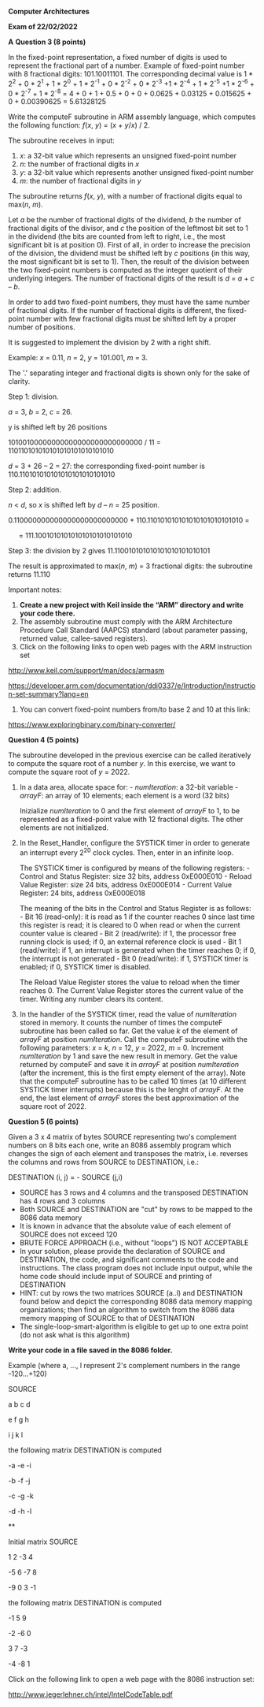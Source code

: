 ﻿**Computer Architectures**

**Exam of 22/02/2022**

**A**
**Question 3 (8 points)**

In the fixed-point representation, a fixed number of digits is used to represent the fractional part of a number. Example of fixed-point number with 8 fractional digits: 101.10011101. The corresponding decimal value is 1 \* 2<sup>2</sup> + 0 \* 2<sup>1</sup> + 1 \* 2<sup>0</sup> + 1 \* 2<sup>-1</sup> + 0 \* 2<sup>-2</sup> + 0 \* 2<sup>-3</sup> +1 \* 2<sup>-4</sup> + 1 \* 2<sup>-5</sup> +1 \* 2<sup>-6</sup> + 0 \* 2<sup>-7</sup> + 1 \* 2<sup>-8</sup> = 4 + 0 + 1 + 0.5 + 0 + 0 + 0.0625 + 0.03125 + 0.015625 + 0 + 0.00390625 = 5.61328125

Write the computeF subroutine in ARM assembly language, which computes the following function: _f_(_x_, _y_) = (_x_ + _y_/_x_) / 2.

The subroutine receives in input:

1. _x_: a 32-bit value which represents an unsigned fixed-point number
1. _n_: the number of fractional digits in _x_
1. _y_: a 32-bit value which represents another unsigned fixed-point number
1. _m_: the number of fractional digits in _y_

The subroutine returns _f_(_x_, _y_), with a number of fractional digits equal to max(_n_, _m_).

Let _a_ be the number of fractional digits of the dividend, _b_ the number of fractional digits of the divisor, and _c_ the position of the leftmost bit set to 1 in the dividend (the bits are counted from left to right, i.e., the most significant bit is at position 0). First of all, in order to increase the precision of the division, the dividend must be shifted left by _c_ positions (in this way, the most significant bit is set to 1). Then, the result of the division between the two fixed-point numbers is computed as the integer quotient of their underlying integers. The number of fractional digits of the result is _d_ = _a_ + _c_ – _b_.

In order to add two fixed-point numbers, they must have the same number of fractional digits. If the number of fractional digits is different, the fixed-point number with few fractional digits must be shifted left by a proper number of positions.

It is suggested to implement the division by 2 with a right shift.

Example: _x_ = 0.11, _n_ = 2, _y_ = 101.001, _m_ = 3.

The '.' separating integer and fractional digits is shown only for the sake of clarity.

Step 1: division.

_a_ = 3, _b_ = 2, _c_ = 26.

y is shifted left by 26 positions

10100100000000000000000000000000 / 11 = 110110101010101010101010101010

_d_ = 3 + 26 – 2 = 27: the corresponding fixed-point number is 110.110101010101010101010101010

Step 2: addition.

_n_ < _d_, so _x_ is shifted left by _d_ – _n_ = 25 position.

0\.110000000000000000000000000 + 110.110101010101010101010101010 =

`	`= 111.100101010101010101010101010

Step 3: the division by 2 gives 11.110010101010101010101010101

The result is approximated to max(_n_, _m_) = 3 fractional digits: the subroutine returns 11.110

Important notes:

1. **Create a new project with Keil inside the “ARM” directory and write your code there.**
1. The assembly subroutine must comply with the ARM Architecture Procedure Call Standard (AAPCS) standard (about parameter passing, returned value, callee-saved registers).
1. Click on the following links to open web pages with the ARM instruction set

<http://www.keil.com/support/man/docs/armasm>

<https://developer.arm.com/documentation/ddi0337/e/Introduction/Instruction-set-summary?lang=en>

1. You can convert fixed-point numbers from/to base 2 and 10 at this link:

<https://www.exploringbinary.com/binary-converter/>

**Question 4 (5 points)**

The subroutine developed in the previous exercise can be called iteratively to compute the square root of a number _y_. In this exercise, we want to compute the square root of _y_ = 2022.

1. In a data area, allocate space for: - _numIteration_: a 32-bit variable - _arrayF_: an array of 10 elements; each element is a word (32 bits)

   Inizialize _numIteration_ to 0 and the first element of _arrayF_ to 1, to be represented as a fixed-point value with 12 fractional digits. The other elements are not initialized.

1. In the Reset_Handler, configure the SYSTICK timer in order to generate an interrupt every 2<sup>20</sup> clock cycles. Then, enter in an infinite loop.

   The SYSTICK timer is configured by means of the following registers: - Control and Status Register: size 32 bits, address 0xE000E010 - Reload Value Register: size 24 bits, address 0xE000E014 - Current Value Register: 24 bits, address 0xE000E018

   The meaning of the bits in the Control and Status Register is as follows: - Bit 16 (read-only): it is read as 1 if the counter reaches 0 since last time this register is read; it is cleared to 0 when read or when the current counter value is cleared - Bit 2 (read/write): if 1, the processor free running clock is used; if 0, an external reference clock is used - Bit 1 (read/write): if 1, an interrupt is generated when the timer reaches 0; if 0, the interrupt is not generated - Bit 0 (read/write): if 1, SYSTICK timer is enabled; if 0, SYSTICK timer is disabled.

   The Reload Value Register stores the value to reload when the timer reaches 0.
   The Current Value Register stores the current value of the timer. Writing any number clears its content.

1. In the handler of the SYSTICK timer, read the value of _numIteration_ stored in memory. It counts the number of times the computeF subroutine has been called so far. Get the value _k_ of the element of _arrayF_ at position _numIteration_. Call the computeF subroutine with the following parameters: _x_ = _k_, _n_ = 12, _y_ = 2022, _m_ = 0.
   Increment _numIteration_ by 1 and save the new result in memory.
   Get the value returned by computeF and save it in _arrayF_ at position _numIteration_ (after the increment, this is the first empty element of the array).
   Note that the computeF subroutine has to be called 10 times (at 10 different SYSTICK timer interrupts) because this is the lenght of _arrayF_. At the end, the last element of _arrayF_ stores the best approximation of the square root of 2022.

**Question 5 (6 points)**

Given a 3 x 4 matrix of bytes SOURCE representing two's complement numbers on 8 bits each one, write an 8086 assembly program which changes the sign of each element and transposes the matrix, i.e. reverses the columns and rows from SOURCE to DESTINATION, i.e.:

DESTINATION (i, j) = - SOURCE (j,i)

- SOURCE has 3 rows and 4 columns and the transposed DESTINATION has 4 rows and 3 columns
- Both SOURCE and DESTINATION are "cut" by rows to be mapped to the 8086 data memory
- It is known in advance that the absolute value of each element of SOURCE does not exceed 120
- BRUTE FORCE APPROACH (i.e., without "loops") IS NOT ACCEPTABLE
- In your solution, please provide the declaration of SOURCE and DESTINATION, the code, and significant comments to the code and instructions. The class program does not include input output, while the home code should include input of SOURCE and printing of DESTINATION
- HINT: cut by rows the two matrices SOURCE (a..l) and DESTINATION found below and depict the corresponding 8086 data memory mapping organizations; then find an algorithm to switch from the 8086 data memory mapping of SOURCE to that of DESTINATION
- The single-loop-smart-algorithm is eligible to get up to one extra point (do not ask what is this algorithm)

**Write your code in a file saved in the 8086 folder.**

Example (where a, ..., l represent 2's complement numbers in the range -120...+120)

SOURCE

a b c d

e f g h

i j k l

the following matrix DESTINATION is computed

-a -e -i

-b -f -j

-c -g -k

-d -h -l

\*\*

Initial matrix SOURCE

1 2 -3 4

-5 6 -7 8

-9 0 3 -1

the following matrix DESTINATION is computed

-1 5 9

-2 -6 0

3 7 -3

-4 -8 1

Click on the following link to open a web page with the 8086 instruction set:

<http://www.jegerlehner.ch/intel/IntelCodeTable.pdf>
